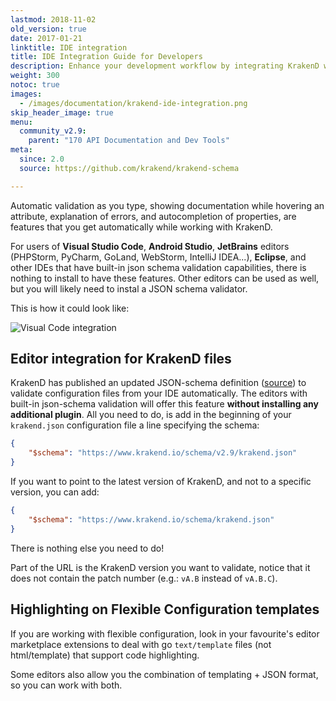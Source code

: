 ```yaml
---
lastmod: 2018-11-02
old_version: true
date: 2017-01-21
linktitle: IDE integration
title: IDE Integration Guide for Developers
description: Enhance your development workflow by integrating KrakenD with your favorite IDE. Follow our comprehensive guide to seamlessly integrate KrakenD into your development environment.
weight: 300
notoc: true
images:
  - /images/documentation/krakend-ide-integration.png
skip_header_image: true
menu:
  community_v2.9:
    parent: "170 API Documentation and Dev Tools"
meta:
  since: 2.0
  source: https://github.com/krakend/krakend-schema

---
```

Automatic validation as you type, showing documentation while hovering an attribute, explanation of errors, and autocompletion of properties, are features that you get automatically while working with KrakenD.

For users of **Visual Studio Code**, **Android Studio**, **JetBrains** editors (PHPStorm, PyCharm, GoLand, WebStorm, IntelliJ IDEA...), **Eclipse**, and other IDEs that have built-in json schema validation capabilities, there is nothing to install to have these features. Other editors can be used as well, but you will likely need to instal a JSON schema validator.

This is how it could look like:

![Visual Code integration](/images/documentation/krakend-ide-integration.png)

## Editor integration for KrakenD files
KrakenD has published an updated JSON-schema definition ([source](https://github.com/krakend/krakend-schema)) to validate configuration files from your IDE automatically. The editors with built-in json-schema validation will offer this feature **without installing any additional plugin**. All you need to do, is add in the beginning of your `krakend.json` configuration file a line specifying the schema:


```json
{
    "$schema": "https://www.krakend.io/schema/v2.9/krakend.json"
}
```

If you want to point to the latest version of KrakenD, and not to a specific version, you can add:


```json
{
    "$schema": "https://www.krakend.io/schema/krakend.json"
}
```


There is nothing else you need to do!

Part of the URL is the KrakenD version you want to validate, notice that it does not contain the patch number (e.g.: `vA.B` instead of `vA.B.C`).

## Highlighting on Flexible Configuration templates
If you are working with flexible configuration, look in your favourite's editor marketplace extensions to deal with go `text/template` files (not html/template) that support code highlighting.

Some editors also allow you the combination of templating + JSON format, so you can work with both.